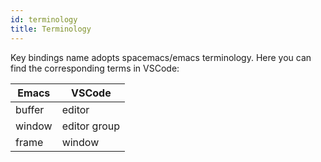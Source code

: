 ```yaml
---
id: terminology
title: Terminology
---
```


Key bindings name adopts spacemacs/emacs terminology. Here you can find the
corresponding terms in VSCode:

| Emacs  | VSCode       |
| ------ | ------------ |
| buffer | editor       |
| window | editor group |
| frame  | window       |
